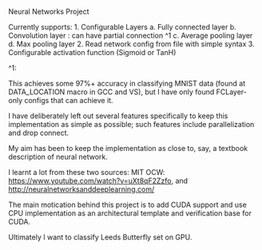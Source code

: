 
Neural Networks Project

Currently supports:
	1. Configurable Layers 
	 	a. Fully connected layer
		b. Convolution layer : can have partial connection ^1
		c. Average pooling layer
		d. Max pooling layer
	2. Read network config from file with simple syntax
	3. Configurable activation function (Sigmoid or TanH)

	
^1: 

This achieves some 97%+ accuracy in classifying MNIST data (found at DATA_LOCATION macro in GCC and VS), but I have only found FCLayer-only configs that can achieve it.

I have deliberately left out several features specifically to keep this implementation as simple as possible; such features include parallelization and drop connect. 

My aim has been to keep the implementation as close to, say, a textbook description of neural network.

I learnt a lot from these two sources: MIT OCW: https://www.youtube.com/watch?v=uXt8qF2Zzfo, and http://neuralnetworksanddeeplearning.com/ 

The main motication behind this project is to add CUDA support and use CPU implementation as an architectural template and verification base for CUDA.

Ultimately I want to classify Leeds Butterfly set on GPU. 
